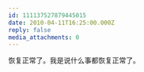 ```yaml
---
id: 111137527879445015
date: 2010-04-11T16:25:00.000Z
reply: false
media_attachments: 0
---
```


<p>恢复正常了。我是说什么事都恢复正常了。</p> ​​​​

